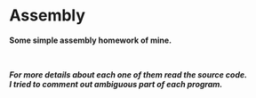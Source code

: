 # Assembly
<strong><p>Some simple assembly homework of mine.</p></strong>
</br>
<strong><em><p>For more details about each one of them read the source code.</br> I tried to comment out ambiguous part of each program.</p></em></strong>
